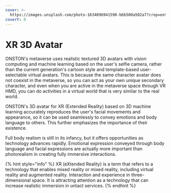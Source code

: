 ```yaml
---
cover: >-
  https://images.unsplash.com/photo-1634896941598-b6b500a502a7?crop=entropy&cs=srgb&fm=jpg&ixid=MnwxOTcwMjR8MHwxfHNlYXJjaHwzfHwzZCUyMGF2YXRhcnxlbnwwfHx8fDE2MzkyNTIwMDk&ixlib=rb-1.2.1&q=85
coverY: 0
---
```


# XR 3D Avatar

ONSTON's metaverse uses realistic textured 3D avatars with vision computing and machine learning based on the user's selfie camera, rather than the current generation's cartoon style and template-based user-selectable virtual avatars. This is because the same character avatar does not coexist in the metaverse, so you can act as your own unique secondary character, and even when you are active in the metaverse space through VR HMD, you can do activities in a virtual world that is very similar to the real world.

ONSTON's 3D avatar for XR (Extended Reality) based on 3D machine learning accurately reproduces the user's facial movements and appearance, so it can be used seamlessly to convey emotions and body language to others. This further emphasizes the importance of their existence.&#x20;

Full body realism is still in its infancy, but it offers opportunities as technology advances rapidly. Emotional expression conveyed through body language and facial expressions are actually more important than photorealism in creating fully immersive interactions.

{% hint style="info" %}
XR (eXtended Reality) is a term that refers to a technology that enables mixed reality or mixed reality, including virtual reality and augmented reality. Interaction and experience in three-dimensional space. It is attracting attention as a technology that can increase realistic immersion in untact services.
{% endhint %}
